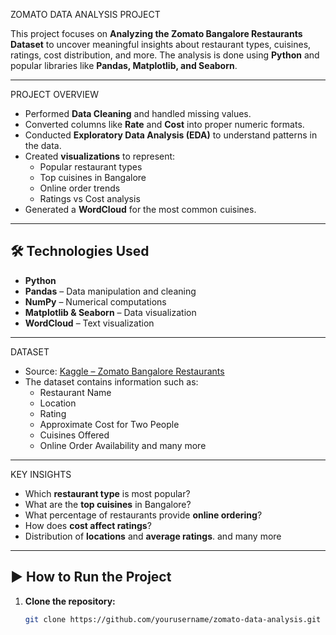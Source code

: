 ZOMATO DATA ANALYSIS PROJECT

This project focuses on **Analyzing the Zomato Bangalore Restaurants Dataset** to uncover meaningful insights about restaurant types, cuisines, ratings, cost distribution, and more. The analysis is done using **Python** and popular libraries like **Pandas, Matplotlib, and Seaborn**.

---

PROJECT OVERVIEW
- Performed **Data Cleaning** and handled missing values.
- Converted columns like **Rate** and **Cost** into proper numeric formats.
- Conducted **Exploratory Data Analysis (EDA)** to understand patterns in the data.
- Created **visualizations** to represent:
  - Popular restaurant types
  - Top cuisines in Bangalore
  - Online order trends
  - Ratings vs Cost analysis
- Generated a **WordCloud** for the most common cuisines.

---

## 🛠 Technologies Used
- **Python**
- **Pandas** – Data manipulation and cleaning
- **NumPy** – Numerical computations
- **Matplotlib & Seaborn** – Data visualization
- **WordCloud** – Text visualization

---

DATASET
- Source: [Kaggle – Zomato Bangalore Restaurants](https://www.kaggle.com/himanshupoddar/zomato-bangalore-restaurants)
- The dataset contains information such as:
  - Restaurant Name
  - Location
  - Rating
  - Approximate Cost for Two People
  - Cuisines Offered
  - Online Order Availability
and many more
---

KEY INSIGHTS
- Which **restaurant type** is most popular?
- What are the **top cuisines** in Bangalore?
- What percentage of restaurants provide **online ordering**?
- How does **cost affect ratings**?
- Distribution of **locations** and **average ratings**.
and many more
---

## ▶ How to Run the Project
1. **Clone the repository:**
   ```bash
   git clone https://github.com/yourusername/zomato-data-analysis.git
